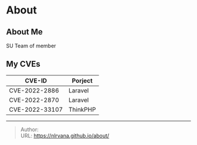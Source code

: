 # About


## About Me
SU Team of member

## My CVEs
| CVE-ID | Porject |
| ---- | ---- |
| CVE-2022-2886| Laravel |
| CVE-2022-2870| Laravel |
| CVE-2022-33107 | ThinkPHP |



---

> Author:   
> URL: https://nlrvana.github.io/about/  

